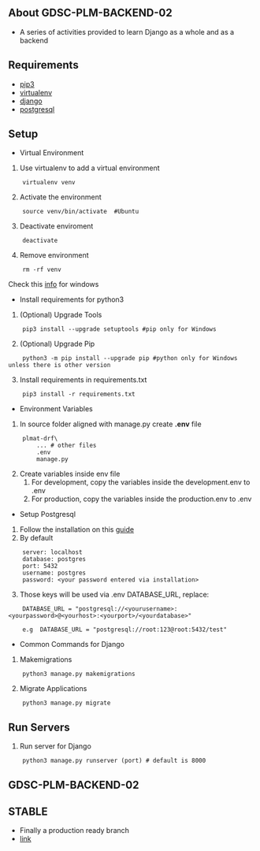 ## About GDSC-PLM-BACKEND-02
- A series of activities provided to learn Django as a whole and as a backend

## Requirements
* [pip3](https://www.python.org/)
* [virtualenv](https://pypi.org/project/virtualenv/)
* [django](https://pypi.org/project/Django/)
* [postgresql](https://www.postgresql.org/)

## Setup
* Virtual Environment

1. Use virtualenv to add a virtual environment
```
    virtualenv venv
```
2. Activate the environment
```
    source venv/bin/activate  #Ubuntu
```
3. Deactivate enviroment
```
    deactivate
```
4. Remove environment
```
    rm -rf venv
```
Check this [info](https://www.liquidweb.com/kb/how-to-setup-a-python-virtual-environment-on-windows-10/)
for windows


* Install requirements for python3
1. (Optional) Upgrade Tools
```
    pip3 install --upgrade setuptools #pip only for Windows
```
2. (Optional) Upgrade Pip
```
    python3 -m pip install --upgrade pip #python only for Windows unless there is other version
```
3. Install requirements in requirements.txt
```
    pip3 install -r requirements.txt
```

* Environment Variables
1. In source folder aligned with manage.py create **.env** file
```
    plmat-drf\
        ... # other files
        .env
        manage.py
```
2. Create variables inside env file
    1. For development, copy the variables inside the development.env to .env
    2. For production, copy the variables inside the production.env to .env

* Setup Postgresql
1. Follow the installation on this [guide](https://medium.com/@9cv9official/creating-a-django-web-application-with-a-postgresql-database-on-windows-c1eea38fe294)
2. By default
```
    server: localhost
    database: postgres
    port: 5432
    username: postgres
    password: <your password entered via installation>
```
3. Those keys will be used via .env DATABASE_URL, replace:
```
    DATABASE_URL = "postgresql://<yourusername>:<yourpassword>@<yourhost>:<yourport>/<yourdatabase>"

    e.g  DATABASE_URL = "postgresql://root:123@root:5432/test"
```

* Common Commands for Django

1. Makemigrations
```
    python3 manage.py makemigrations
```
2. Migrate Applications
```
    python3 manage.py migrate
```

## Run Servers

1. Run server for Django
```
    python3 manage.py runserver (port) # default is 8000
```

## GDSC-PLM-BACKEND-02

## STABLE

- Finally a production ready branch
- [link](https://gdsc-plm-backend.herokuapp.com/)